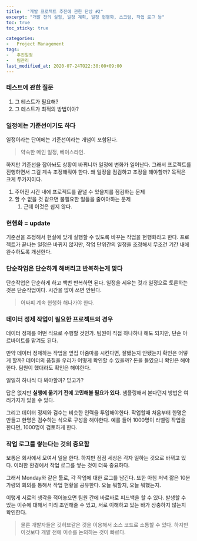 ```yaml
---
title:  "개발 프로젝트 추진에 관한 단상 #2"
excerpt: "개발 전의 실험, 일정 계획, 일정 현행화, 스크럼, 작업 로그 등"
toc: true
toc_sticky: true

categories:
-   Project Management
tags:
-   추진일정
-   팀관리
last_modified_at: 2020-07-24TO22:30:00+09:00
---
```


### 테스트에 관한 질문

1. 그 테스트가 필요해?
2. 그 테스트가 최적의 방법이야?

### 일정에는 기준선이기도 하다

일정이라는 단어에는 기준선이라는 개념이 포함된다.
> 약속한 메인 일정, 베이스라인.

하지만 기준선을 잡아놔도 상황이 바뀌니까 일정에 변화가 일어난다.
그래서 프로젝트를 진행하면서 그걸 계속 조정해줘야 한다.
왜 일정을 점검하고 조정을 해야할까? 목적은 크게 두가지이다.

1. 주어진 시간 내에 프로젝트를 끝낼 수 있을지를 점검하는 문제
2. 할 수 없을 것 같으면 불필요한 일들을 줄여야하는 문제
   1. 근데 이것은 쉽지 않다.

### 현행화 = update

기준선을 조정해서 현실에 맞게 실행할 수 있도록 바꾸는 작업을 현행화라고 한다.
프로젝트가 끝나는 일정은 바뀌지 않지만, 작업 단위간의 일정을 조정해서 무조건 기간 내에 완수하도록 개선한다.

### 단순작업은 단순하게 해버리고 반복하는게 맞다

단순작업은 단순하게 하고 백번 반복하면 된다.
일정을 세우는 것과 일정으로 토론하는 것은 단순작업이다.
시간을 많이 쓰면 안된다.
> 어짜피 계속 현행화 해나가야 한다.

### 데이터 정제 작업이 필요한 프로젝트의 경우

데이터 정제를 어떤 식으로 수행할 것인가.
팀원이 직접 하나하나 해도 되지만, 단순 아르바이트를 맡겨도 된다.

만약 데이터 정제하는 작업을 옆집 아줌마를 시킨다면, 잘됐는지 안됐는지 확인은 어떻게 할까?
데이터의 품질을 우리가 어떻게 확인할 수 있을까? 돈을 들였으니 확인은 해야한다.
팀원이 했더라도 확인은 해야한다.

일일히 하나씩 다 봐야할까?
믿고가?

답은 없지만 **실행에 옮기기 전에 고민해볼 필요가 있다.**
샘플링해서 본다던지 방법은 여러가지가 있을 수 있다.

그리고 데이터 정제와 검수는 비슷한 인력을 투입해야한다.
작업할때 처음부터 한명은 만들고 한명은 검수하는 식으로 구성을 해야한다.
예를 들어 1000명이 라벨링 작업을 한다면, 1000명이 검토하게 한다.

### 작업 로그를 쌓는다는 것의 중요함

보통은 회사에서 모여서 일을 한다. 하지만 점점 세상은 각자 일하는 것으로 바뀌고 있다.
이러한 환경에서 작업 로그를 쌓는 것이 더욱 중요하다.

그래서 Monday와 같은 툴로, 각 작업에 대한 로그를 남긴다.
또한 아침 저녁 짧은 10분 가량의 회의를 통해서 작업 현황을 공유한다.
오늘 뭐할지, 오늘 뭐했는지.

이렇게 서로의 생각을 적어놓으면 팀원 간에 바로바로 피드백을 할 수 있다.
발생할 수 있는 이슈에 대해서 미리 조언해줄 수 있고,
서로 이해하고 있는 바가 상충하지 않는지 확인한다.

> 물론 개발자들은 깃허브같은 것을 이용해서 소스 코드로 소통할 수 있다.
> 하지만 이것보다 개발 전에 이슈를 논의하는 것이 빠르다.
